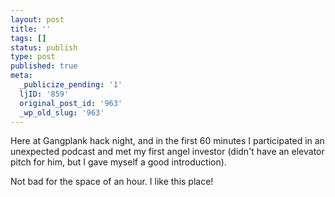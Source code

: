 ```yaml
---
layout: post
title: ''
tags: []
status: publish
type: post
published: true
meta:
  _publicize_pending: '1'
  ljID: '859'
  original_post_id: '963'
  _wp_old_slug: '963'
---
```

Here at Gangplank hack night, and in the first 60 minutes I participated in an unexpected podcast and met my first angel investor (didn't have an elevator pitch for him, but I gave myself a good introduction).

Not bad for the space of an hour.  I like this place!
